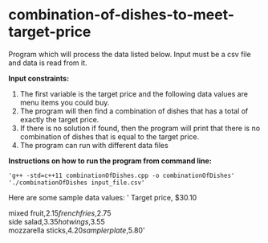 # combination-of-dishes-to-meet-target-price

Program which will process the data listed below. 
Input must be a csv file and data is read from it. 

**Input constraints:**
  1. The first variable is the target price and the following data values are menu items you could buy. 
  2. The program will then find a combination of dishes that has a total of exactly the target price. 
  3. If there is no solution if found, then the program will print that there is no combination of dishes that is equal to the target price. 
  4. The program can run with different data files

**Instructions on how to run the program from command line:**    
    
    'g++ -std=c++11 combinationOfDishes.cpp -o combinationOfDishes'   
    './combinationOfDishes input_file.csv'    
     
    
Here are some sample data values: 
'
Target price, $30.10

mixed fruit,$2.15    
french fries,$2.75    
side salad,$3.35    
hot wings,$3.55    
mozzarella sticks,$4.20    
sampler plate,$5.80'    
